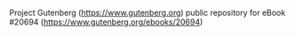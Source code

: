 Project Gutenberg (https://www.gutenberg.org) public repository for eBook #20694 (https://www.gutenberg.org/ebooks/20694)
